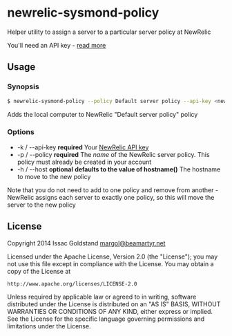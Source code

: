 # newrelic-sysmond-policy

Helper utility to assign a server to a particular server policy at NewRelic

You'll need an API key - [read more](https://docs.newrelic.com/docs/apm/apis/requirements/api-key#creating)

## Usage

### Synopsis

```bash
$ newrelic-sysmond-policy --policy Default server policy --api-key <newrelic-api-key>
```

Adds the local computer to NewRelic "Default server policy" policy

### Options

* -k / --api-key __required__ Your [NewRelic API key](https://docs.newrelic.com/docs/apm/apis/requirements/api-key#creating)
* -p / --policy __required__ The *name* of the NewRelic server policy.  This policy must already be created in your account
* -h / --host __optional__ **defaults to the value of hostname()** The hostname to move to the new policy

Note that you do not need to add to one policy and remove from another - NewRelic assigns each server to exactly one policy, so this will move the server to the new policy

## License

Copyright 2014 Issac Goldstand <margol@beamartyr.net>

Licensed under the Apache License, Version 2.0 (the "License");
you may not use this file except in compliance with the License.
You may obtain a copy of the License at

    http://www.apache.org/licenses/LICENSE-2.0

Unless required by applicable law or agreed to in writing, software
distributed under the License is distributed on an "AS IS" BASIS,
WITHOUT WARRANTIES OR CONDITIONS OF ANY KIND, either express or implied.
See the License for the specific language governing permissions and
limitations under the License.



